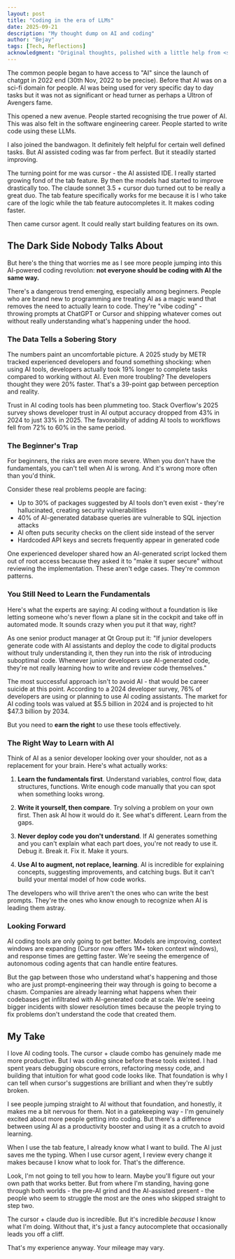 ```yaml
---
layout: post
title: "Coding in the era of LLMs"
date: 2025-09-21
description: "My thought dump on AI and coding"
author: "Bejay"
tags: [Tech, Reflections]
acknowledgment: "Original thoughts, polished with a little help from <span style='color: #3182ce; font-weight: 500;'>Claude</span>."
---
```


The common people began to have access to "AI" since the launch of chatgpt in 2022 end (30th Nov, 2022 to be precise).
Before that AI was on a sci-fi domain for people. AI was being used for very specific day to day tasks but it was not as significant or head turner as perhaps a Ultron of Avengers fame.

This opened a new avenue. People started recognising the true power of AI. This was also felt in the software engineering career. People started to write code using these LLMs.

I also joined the bandwagon. It definitely felt helpful for certain well defined tasks.
But AI assisted coding was far from perfect. But it steadily started improving. 

The turning point for me was cursor - the AI assisted IDE. I really started growing fond of the tab feature. By then the models had started to improve drastically too. The claude sonnet 3.5 + cursor duo turned out to be really a great duo. The tab feature specifically works for me because it is I who take care of the logic while the tab feature autocompletes it. It makes coding faster.

Then came cursor agent. It could really start building features on its own.

## The Dark Side Nobody Talks About

But here's the thing that worries me as I see more people jumping into this AI-powered coding revolution: **not everyone should be coding with AI the same way.**

There's a dangerous trend emerging, especially among beginners. People who are brand new to programming are treating AI as a magic wand that removes the need to actually learn to code. They're "vibe coding" - throwing prompts at ChatGPT or Cursor and shipping whatever comes out without really understanding what's happening under the hood.

### The Data Tells a Sobering Story

The numbers paint an uncomfortable picture. A 2025 study by METR tracked experienced developers and found something shocking: when using AI tools, developers actually took 19% longer to complete tasks compared to working without AI. Even more troubling? The developers thought they were 20% faster. That's a 39-point gap between perception and reality.

Trust in AI coding tools has been plummeting too. Stack Overflow's 2025 survey shows developer trust in AI output accuracy dropped from 43% in 2024 to just 33% in 2025. The favorability of adding AI tools to workflows fell from 72% to 60% in the same period.

### The Beginner's Trap

For beginners, the risks are even more severe. When you don't have the fundamentals, you can't tell when AI is wrong. And it's wrong more often than you'd think.

Consider these real problems people are facing:

- Up to 30% of packages suggested by AI tools don't even exist - they're hallucinated, creating security vulnerabilities
- 40% of AI-generated database queries are vulnerable to SQL injection attacks
- AI often puts security checks on the client side instead of the server
- Hardcoded API keys and secrets frequently appear in generated code

One experienced developer shared how an AI-generated script locked them out of root access because they asked it to "make it super secure" without reviewing the implementation. These aren't edge cases. They're common patterns.

### You Still Need to Learn the Fundamentals

Here's what the experts are saying: AI coding without a foundation is like letting someone who's never flown a plane sit in the cockpit and take off in automated mode. It sounds crazy when you put it that way, right?

As one senior product manager at Qt Group put it: "If junior developers generate code with AI assistants and deploy the code to digital products without truly understanding it, then they run into the risk of introducing suboptimal code. Whenever junior developers use AI-generated code, they're not really learning how to write and review code themselves."

The most successful approach isn't to avoid AI - that would be career suicide at this point. According to a 2024 developer survey, 76% of developers are using or planning to use AI coding assistants. The market for AI coding tools was valued at $5.5 billion in 2024 and is projected to hit $47.3 billion by 2034.

But you need to **earn the right** to use these tools effectively.

### The Right Way to Learn with AI

Think of AI as a senior developer looking over your shoulder, not as a replacement for your brain. Here's what actually works:

1. **Learn the fundamentals first**. Understand variables, control flow, data structures, functions. Write enough code manually that you can spot when something looks wrong.

2. **Write it yourself, then compare**. Try solving a problem on your own first. Then ask AI how it would do it. See what's different. Learn from the gaps.

3. **Never deploy code you don't understand**. If AI generates something and you can't explain what each part does, you're not ready to use it. Debug it. Break it. Fix it. Make it yours.

4. **Use AI to augment, not replace, learning**. AI is incredible for explaining concepts, suggesting improvements, and catching bugs. But it can't build your mental model of how code works.

The developers who will thrive aren't the ones who can write the best prompts. They're the ones who know enough to recognize when AI is leading them astray.

### Looking Forward

AI coding tools are only going to get better. Models are improving, context windows are expanding (Cursor now offers 1M+ token context windows), and response times are getting faster. We're seeing the emergence of autonomous coding agents that can handle entire features.

But the gap between those who understand what's happening and those who are just prompt-engineering their way through is going to become a chasm. Companies are already learning what happens when their codebases get infiltrated with AI-generated code at scale. We're seeing bigger incidents with slower resolution times because the people trying to fix problems don't understand the code that created them.

## My Take

I love AI coding tools. The cursor + claude combo has genuinely made me more productive. But I was coding since before these tools existed. I had spent years debugging obscure errors, refactoring messy code, and building that intuition for what good code looks like. That foundation is why I can tell when cursor's suggestions are brilliant and when they're subtly broken.

I see people jumping straight to AI without that foundation, and honestly, it makes me a bit nervous for them. Not in a gatekeeping way - I'm genuinely excited about more people getting into coding. But there's a difference between using AI as a productivity booster and using it as a crutch to avoid learning.

When I use the tab feature, I already know what I want to build. The AI just saves me the typing. When I use cursor agent, I review every change it makes because I know what to look for. That's the difference.

Look, I'm not going to tell you how to learn. Maybe you'll figure out your own path that works better. But from where I'm standing, having gone through both worlds - the pre-AI grind and the AI-assisted present - the people who seem to struggle the most are the ones who skipped straight to step two.

The cursor + claude duo is incredible. But it's incredible *because* I know what I'm doing. Without that, it's just a fancy autocomplete that occasionally leads you off a cliff.

That's my experience anyway. Your mileage may vary.